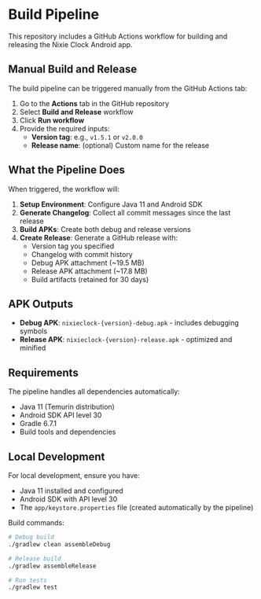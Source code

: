 # Build Pipeline

This repository includes a GitHub Actions workflow for building and releasing the Nixie Clock Android app.

## Manual Build and Release

The build pipeline can be triggered manually from the GitHub Actions tab:

1. Go to the **Actions** tab in the GitHub repository
2. Select **Build and Release** workflow
3. Click **Run workflow**
4. Provide the required inputs:
   - **Version tag**: e.g., `v1.5.1` or `v2.0.0`
   - **Release name**: (optional) Custom name for the release

## What the Pipeline Does

When triggered, the workflow will:

1. **Setup Environment**: Configure Java 11 and Android SDK
2. **Generate Changelog**: Collect all commit messages since the last release
3. **Build APKs**: Create both debug and release versions
4. **Create Release**: Generate a GitHub release with:
   - Version tag you specified
   - Changelog with commit history
   - Debug APK attachment (~19.5 MB)
   - Release APK attachment (~17.8 MB)
   - Build artifacts (retained for 30 days)

## APK Outputs

- **Debug APK**: `nixieclock-{version}-debug.apk` - includes debugging symbols
- **Release APK**: `nixieclock-{version}-release.apk` - optimized and minified

## Requirements

The pipeline handles all dependencies automatically:
- Java 11 (Temurin distribution)
- Android SDK API level 30
- Gradle 6.7.1
- Build tools and dependencies

## Local Development

For local development, ensure you have:
- Java 11 installed and configured
- Android SDK with API level 30
- The `app/keystore.properties` file (created automatically by the pipeline)

Build commands:
```bash
# Debug build
./gradlew clean assembleDebug

# Release build  
./gradlew assembleRelease

# Run tests
./gradlew test
```